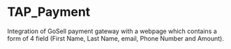 # TAP_Payment
Integration of GoSell payment gateway with a webpage which contains a form of 4 field (First Name, Last Name, email, Phone Number and Amount).
